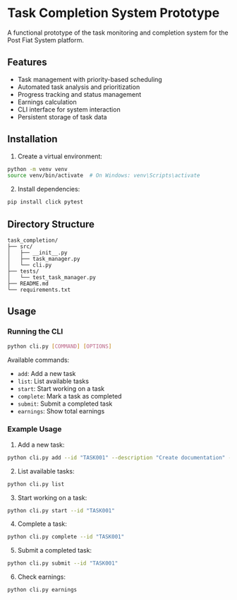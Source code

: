 # Task Completion System Prototype

A functional prototype of the task monitoring and completion system for the Post Fiat System platform.

## Features

- Task management with priority-based scheduling
- Automated task analysis and prioritization
- Progress tracking and status management
- Earnings calculation
- CLI interface for system interaction
- Persistent storage of task data

## Installation

1. Create a virtual environment:
```bash
python -m venv venv
source venv/bin/activate  # On Windows: venv\Scripts\activate
```

2. Install dependencies:
```bash
pip install click pytest
```

## Directory Structure

```
task_completion/
├── src/
│   ├── __init__.py
│   ├── task_manager.py
│   └── cli.py
├── tests/
│   └── test_task_manager.py
├── README.md
└── requirements.txt
```

## Usage

### Running the CLI

```bash
python cli.py [COMMAND] [OPTIONS]
```

Available commands:

- `add`: Add a new task
- `list`: List available tasks
- `start`: Start working on a task
- `complete`: Mark a task as completed
- `submit`: Submit a completed task
- `earnings`: Show total earnings

### Example Usage

1. Add a new task:
```bash
python cli.py add --id "TASK001" --description "Create documentation" --reward 100 --hours 24
```

2. List available tasks:
```bash
python cli.py list
```

3. Start working on a task:
```bash
python cli.py start --id "TASK001"
```

4. Complete a task:
```bash
python cli.py complete --id "TASK001"
```

5. Submit a completed task:
```bash
python cli.py submit --id "TASK001"
```

6. Check earnings:
```bash
python cli.py earnings